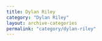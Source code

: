 ```yaml
---
title: Dylan Riley
category: "Dylan Riley"
layout: archive-categories
permalink: "category/dylan-riley"
---
```


